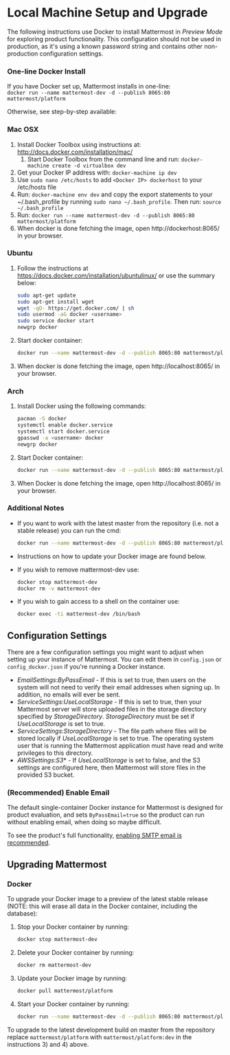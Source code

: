 # Local Machine Setup and Upgrade

The following instructions use Docker to install Mattermost in _Preview Mode_ for exploring product functionality. This configuration should not be used in production, as it's using a known password string and contains other non-production configuration settings. 

### One-line Docker Install ###

If you have Docker set up, Mattermost installs in one-line:  
`docker run --name mattermost-dev -d --publish 8065:80 mattermost/platform`

Otherwise, see step-by-step available: 

### Mac OSX ###

1. Install Docker Toolbox using instructions at: http://docs.docker.com/installation/mac/  
    1. Start Docker Toolbox from the command line and run: `docker-machine create -d virtualbox dev`  
2. Get your Docker IP address with: `docker-machine ip dev`
3. Use `sudo nano /etc/hosts` to add `<Docker IP> dockerhost` to your /etc/hosts file 
4. Run: `docker-machine env dev` and copy the export statements to your ~/.bash\_profile by running `sudo nano ~/.bash_profile`. Then run: `source ~/.bash_profile`
5. Run: `docker run --name mattermost-dev -d --publish 8065:80 mattermost/platform`
6. When docker is done fetching the image, open http://dockerhost:8065/ in your browser.

### Ubuntu ###
1. Follow the instructions at https://docs.docker.com/installation/ubuntulinux/ or use the summary below:

	``` bash
	sudo apt-get update
	sudo apt-get install wget
	wget -qO- https://get.docker.com/ | sh
	sudo usermod -aG docker <username>
	sudo service docker start
	newgrp docker
	```

2. Start docker container:

	``` bash
	docker run --name mattermost-dev -d --publish 8065:80 mattermost/platform
	```

3. When docker is done fetching the image, open http://localhost:8065/ in your browser.

### Arch ###
1. Install Docker using the following commands:

	``` bash
	pacman -S docker
	systemctl enable docker.service
	systemctl start docker.service
	gpasswd -a <username> docker
	newgrp docker
	```

2. Start Docker container:

	``` bash
	docker run --name mattermost-dev -d --publish 8065:80 mattermost/platform
	```

3. When Docker is done fetching the image, open http://localhost:8065/ in your browser.

### Additional Notes ###
- If you want to work with the latest master from the repository (i.e. not a stable release) you can run the cmd:  

	``` bash
    docker run --name mattermost-dev -d --publish 8065:80 mattermost/platform:dev
    ```

- Instructions on how to update your Docker image are found below. 

- If you wish to remove mattermost-dev use:   

	``` bash
	docker stop mattermost-dev
	docker rm -v mattermost-dev
    ```

- If you wish to gain access to a shell on the container use:  

	``` bash
	docker exec -ti mattermost-dev /bin/bash
    ```

## Configuration Settings

There are a few configuration settings you might want to adjust when setting up your instance of Mattermost. You can edit them in `config.json` or `config_docker.json` if you're running a Docker instance.

* *EmailSettings*:*ByPassEmail* - If this is set to true, then users on the system will not need to verify their email addresses when signing up. In addition, no emails will ever be sent.  
* *ServiceSettings*:*UseLocalStorage* - If this is set to true, then your Mattermost server will store uploaded files in the storage directory specified by *StorageDirectory*. *StorageDirectory* must be set if *UseLocalStorage* is set to true.  
* *ServiceSettings*:*StorageDirectory* - The file path where files will be stored locally if *UseLocalStorage* is set to true. The operating system user that is running the Mattermost application must have read and write privileges to this directory.  
* *AWSSettings*:*S3*\* - If *UseLocalStorage* is set to false, and the S3 settings are configured here, then Mattermost will store files in the provided S3 bucket.

### (Recommended) Enable Email 

The default single-container Docker instance for Mattermost is designed for product evaluation, and sets `ByPassEmail=true` so the product can run without enabling email, when doing so maybe difficult. 
	
To see the product's full functionality, [enabling SMTP email is recommended](SMTP-Email-Setup.md).

## Upgrading Mattermost 

### Docker ###
To upgrade your Docker image to a preview of the latest stable release (NOTE: this will erase all data in the Docker container, including the database):

1. Stop your Docker container by running: 

    ``` bash
    docker stop mattermost-dev
    ```
2. Delete your Docker container by running:

    ``` bash
    docker rm mattermost-dev
    ```
3. Update your Docker image by running:

    ``` bash
    docker pull mattermost/platform
    ```
4. Start your Docker container by running:

    ``` bash
    docker run --name mattermost-dev -d --publish 8065:80 mattermost/platform
    ```

To upgrade to the latest development build on master from the repository replace `mattermost/platform` with `mattermost/platform:dev` in the instructions 3) and 4) above. 
